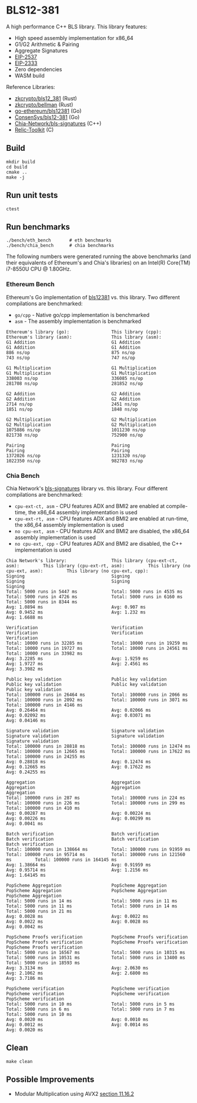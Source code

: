 # BLS12-381
A high performance C++ BLS library. This library features:

- High speed assembly implementation for x86_64
- G1/G2 Arithmetic & Pairing
- Aggregate Signatures
- [EIP-2537](https://eips.ethereum.org/EIPS/eip-2537)
- [EIP-2333](https://eips.ethereum.org/EIPS/eip-2333)
- Zero dependencies
- WASM build

Reference Libraries:
- [zkcrypto/bls12_381](https://github.com/zkcrypto/bls12_381) (Rust)
- [zkcrypto/bellman](https://github.com/zkcrypto/bellman) (Rust)
- [go-ethereum/bls12381](https://github.com/ethereum/go-ethereum/tree/master/crypto/bls12381) (Go)
- [ConsenSys/bls12-381](https://github.com/ConsenSys/gnark-crypto/tree/master/ecc/bls12-381) (Go)
- [Chia-Network/bls-signatures](https://github.com/Chia-Network/bls-signatures) (C++)
- [Relic-Toolkit](https://github.com/relic-toolkit/relic) (C)

## Build
```
mkdir build
cd build
cmake ..
make -j
```

## Run unit tests
```
ctest
```

## Run benchmarks
```
./bench/eth_bench       # eth benchmarks
./bench/chia_bench      # chia benchmarks
```
The following numbers were generated running the above benchmarks (and their equivalents of Ethereum's and Chia's libraries) on an Intel(R) Core(TM) i7-8550U CPU @ 1.80GHz.

### Ethereum Bench
Ethereum's Go implementation of [bls12381](https://github.com/ethereum/go-ethereum/tree/master/crypto/bls12381) vs. this library. Two different compilations are benchmarked:
- `go/cpp` - Native go/cpp implementation is benchmarked
- `asm` - The assembly implementation is benchmarked
```
Ethereum's library (go):                This library (cpp):                     Ethereum's library (asm):               This library (asm):
G1 Addition                             G1 Addition                             G1 Addition                             G1 Addition
886 ns/op                               875 ns/op                               743 ns/op                               747 ns/op

G1 Multiplication                       G1 Multiplication                       G1 Multiplication                       G1 Multiplication
338003 ns/op                            336085 ns/op                            281708 ns/op                            281852 ns/op

G2 Addition                             G2 Addition                             G2 Addition                             G2 Addition
2714 ns/op                              2451 ns/op                              1851 ns/op                              1848 ns/op

G2 Multiplication                       G2 Multiplication                       G2 Multiplication                       G2 Multiplication
1075886 ns/op                           1011230 ns/op                           821738 ns/op                            752900 ns/op

Pairing                                 Pairing                                 Pairing                                 Pairing
1372026 ns/op                           1231320 ns/op                           1022350 ns/op                           982783 ns/op
```
### Chia Bench
Chia Network's [bls-signatures](https://github.com/Chia-Network/bls-signatures) library vs. this library. Four different compilations are benchmarked:
- `cpu-ext-ct, asm` - CPU features ADX and BMI2 are enabled at compile-time, the x86_64 assembly implementation is used
- `cpu-ext-rt, asm` - CPU features ADX and BMI2 are enabled at run-time, the x86_64 assembly implementation is used
- `no cpu-ext, asm` - CPU features ADX and BMI2 are disabled, the x86_64 assembly implementation is used
- `no cpu-ext, cpp` - CPU features ADX and BMI2 are disabled, the C++ implementation is used
```
Chia Network's library:                 This library (cpu-ext-ct, asm):         This library (cpu-ext-rt, asm):         This library (no cpu-ext, asm):         This library (no cpu-ext, cpp):
Signing                                 Signing                                 Signing                                 Signing                                 Signing
Total: 5000 runs in 5447 ms             Total: 5000 runs in 4535 ms             Total: 5000 runs in 4726 ms             Total: 5000 runs in 6160 ms             Total: 5000 runs in 8344 ms
Avg: 1.0894 ms                          Avg: 0.907 ms                           Avg: 0.9452 ms                          Avg: 1.232 ms                           Avg: 1.6688 ms

Verification                            Verification                            Verification                            Verification                            Verification
Total: 10000 runs in 32285 ms           Total: 10000 runs in 19259 ms           Total: 10000 runs in 19727 ms           Total: 10000 runs in 24561 ms           Total: 10000 runs in 33982 ms
Avg: 3.2285 ms                          Avg: 1.9259 ms                          Avg: 1.9727 ms                          Avg: 2.4561 ms                          Avg: 3.3982 ms

Public key validation                   Public key validation                   Public key validation                   Public key validation                   Public key validation
Total: 100000 runs in 26464 ms          Total: 100000 runs in 2066 ms           Total: 100000 runs in 2092 ms           Total: 100000 runs in 3071 ms           Total: 100000 runs in 4146 ms
Avg: 0.26464 ms                         Avg: 0.02066 ms                         Avg: 0.02092 ms                         Avg: 0.03071 ms                         Avg: 0.04146 ms

Signature validation                    Signature validation                    Signature validation                    Signature validation                    Signature validation
Total: 100000 runs in 28818 ms          Total: 100000 runs in 12474 ms          Total: 100000 runs in 12665 ms          Total: 100000 runs in 17622 ms          Total: 100000 runs in 24255 ms
Avg: 0.28818 ms                         Avg: 0.12474 ms                         Avg: 0.12665 ms                         Avg: 0.17622 ms                         Avg: 0.24255 ms

Aggregation                             Aggregation                             Aggregation                             Aggregation                             Aggregation
Total: 100000 runs in 287 ms            Total: 100000 runs in 224 ms            Total: 100000 runs in 226 ms            Total: 100000 runs in 299 ms            Total: 100000 runs in 410 ms
Avg: 0.00287 ms                         Avg: 0.00224 ms                         Avg: 0.00226 ms                         Avg: 0.00299 ms                         Avg: 0.0041 ms

Batch verification                      Batch verification                      Batch verification                      Batch verification                      Batch verification
Total: 100000 runs in 138664 ms         Total: 100000 runs in 91959 ms          Total: 100000 runs in 95714 ms          Total: 100000 runs in 121560 ms         Total: 100000 runs in 164145 ms
Avg: 1.38664 ms                         Avg: 0.91959 ms                         Avg: 0.95714 ms                         Avg: 1.2156 ms                         Avg: 1.64145 ms

PopScheme Aggregation                   PopScheme Aggregation                   PopScheme Aggregation                   PopScheme Aggregation                   PopScheme Aggregation
Total: 5000 runs in 14 ms               Total: 5000 runs in 11 ms               Total: 5000 runs in 11 ms               Total: 5000 runs in 14 ms               Total: 5000 runs in 21 ms
Avg: 0.0028 ms                          Avg: 0.0022 ms                          Avg: 0.0022 ms                          Avg: 0.0028 ms                          Avg: 0.0042 ms

PopScheme Proofs verification           PopScheme Proofs verification           PopScheme Proofs verification           PopScheme Proofs verification           PopScheme Proofs verification
Total: 5000 runs in 16567 ms            Total: 5000 runs in 10315 ms            Total: 5000 runs in 10531 ms            Total: 5000 runs in 13400 ms            Total: 5000 runs in 18593 ms
Avg: 3.3134 ms                          Avg: 2.0630 ms                          Avg: 2.1062 ms                          Avg: 2.6800 ms                          Avg: 3.7186 ms

PopScheme verification                  PopScheme verification                  PopScheme verification                  PopScheme verification                  PopScheme verification
Total: 5000 runs in 10 ms               Total: 5000 runs in 5 ms                Total: 5000 runs in 6 ms                Total: 5000 runs in 7 ms                Total: 5000 runs in 10 ms
Avg: 0.0020 ms                          Avg: 0.0010 ms                          Avg: 0.0012 ms                          Avg: 0.0014 ms                          Avg: 0.0020 ms
```

## Clean
```
make clean
```

## Possible Improvements
- Modular Multiplication using AVX2 [section 11.16.2](https://www.cs.princeton.edu/courses/archive/spr18/cos217/reading/x86-64-opt.pdf)

